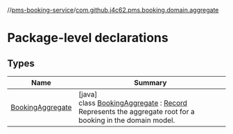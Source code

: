 //[pms-booking-service](../../index.md)/[com.github.j4c62.pms.booking.domain.aggregate](index.md)

# Package-level declarations

## Types

| Name | Summary |
|---|---|
| [BookingAggregate](-booking-aggregate/index.md) | [java]<br>class [BookingAggregate](-booking-aggregate/index.md) : [Record](https://docs.oracle.com/en/java/javase/23/docs/api/java.base/java/lang/Record.html)<br>Represents the aggregate root for a booking in the domain model. |